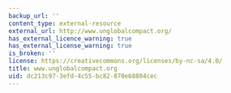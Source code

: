 ```yaml
---
backup_url: ''
content_type: external-resource
external_url: http://www.unglobalcompact.org/
has_external_licence_warning: true
has_external_license_warning: true
is_broken: ''
license: https://creativecommons.org/licenses/by-nc-sa/4.0/
title: www.unglobalcompact.org
uid: dc213c97-3efd-4c55-bc82-870e68804cec
---
```

